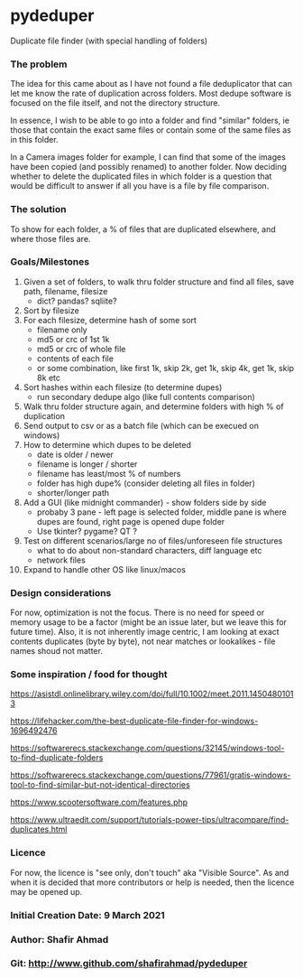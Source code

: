 # pydeduper
Duplicate file finder (with special handling of folders)

### The problem
The idea for this came about as I have not found a file deduplicator that can let me know the rate of duplication across folders. Most dedupe software is focused on the file itself, and not the directory structure.

In essence, I wish to be able to go into a folder and find "similar" folders, ie those that contain the exact same files or contain some of the same files as in this folder.

In a Camera images folder for example, I can find that some of the images have been copied (and possibly renamed) to another folder. Now deciding whether to delete the duplicated files in which folder is a question that would be difficult to answer if all you have is a file by file comparison. 

### The solution
To show for each folder, a % of files that are duplicated elsewhere, and where those files are.

### Goals/Milestones
1. Given a set of folders, to walk thru folder structure and find all files, save path, filename, filesize
    - dict? pandas? sqliite?
2. Sort by filesize
3. For each filesize, determine hash of some sort
    - filename only
    - md5 or crc of 1st 1k
    - md5 or crc of whole file
    - contents of each file
    - or some combination, like first 1k, skip 2k, get 1k, skip 4k, get 1k, skip 8k etc
4. Sort hashes within each filesize (to determine dupes)
    - run secondary dedupe algo (like full contents comparison)
5. Walk thru folder structure again, and determine folders with high % of duplication
6. Send output to csv or as a batch file (which can be execued on windows)
7. How to determine which dupes to be deleted
    - date is older / newer
    - filename is longer / shorter
    - filename has least/most % of numbers
    - folder has high dupe% (consider deleting all files in folder)
    - shorter/longer path
8. Add a GUI (like midnight commander) - show folders side by side 
    - probaby 3 pane - left page is selected folder, middle pane is where dupes are found, right page is opened dupe folder
    - Use tkinter? pygame? QT ?
9. Test on different scenarios/large no of files/unforeseen file structures
    - what to do about non-standard characters, diff language etc
    - network files
10. Expand to handle other OS like linux/macos

### Design considerations
For now, optimization is not the focus. There is no need for speed or memory usage to be a factor (might be an issue later, but we leave this for future time).
Also, it is not inherently image centric, I am looking at exact contents duplicates (byte by byte), not near matches or lookalikes - file names shoud not matter. 

### Some inspiration / food for thought
https://asistdl.onlinelibrary.wiley.com/doi/full/10.1002/meet.2011.14504801013

https://lifehacker.com/the-best-duplicate-file-finder-for-windows-1696492476

https://softwarerecs.stackexchange.com/questions/32145/windows-tool-to-find-duplicate-folders

https://softwarerecs.stackexchange.com/questions/77961/gratis-windows-tool-to-find-similar-but-not-identical-directories

https://www.scootersoftware.com/features.php

https://www.ultraedit.com/support/tutorials-power-tips/ultracompare/find-duplicates.html

### Licence
For now, the licence is "see only, don't touch" aka "Visible Source". As and when it is decided that more contributors or help is needed, then the licence may be opened up.

### Initial Creation Date: 9 March 2021
### Author: Shafir Ahmad
### Git: http://www.github.com/shafirahmad/pydeduper
